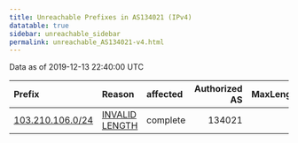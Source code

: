 ```yaml
---
title: Unreachable Prefixes in AS134021 (IPv4)
datatable: true
sidebar: unreachable_sidebar
permalink: unreachable_AS134021-v4.html
---
```


Data as of 2019-12-13 22:40:00 UTC


<div class="datatable-begin"></div>

| Prefix                                                     | Reason                                                                                                      | affected   |   Authorized AS |   MaxLength | Anchor                                       |   unreachable /24s |
|:-----------------------------------------------------------|:------------------------------------------------------------------------------------------------------------|:-----------|----------------:|------------:|:---------------------------------------------|-------------------:|
| [103.210.106.0/24](https://stat.ripe.net/103.210.106.0/24) | [INVALID LENGTH](https://rpki-validator.ripe.net/announcement-preview?asn=AS134021&prefix=103.210.106.0/24) | complete   |          134021 |          23 | [APNIC](unreachable_APNIC_RPKI_Root-v4.html) |                  1 |

<div class="datatable-end"></div>
